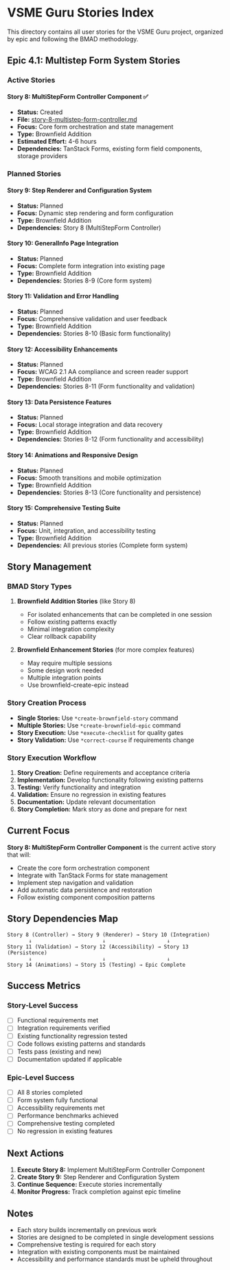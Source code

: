 # VSME Guru Stories Index

This directory contains all user stories for the VSME Guru project, organized by epic and following the BMAD methodology.

## Epic 4.1: Multistep Form System Stories

### Active Stories

#### Story 8: MultiStepForm Controller Component ✅
- **Status:** Created
- **File:** [story-8-multistep-form-controller.md](./story-8-multistep-form-controller.md)
- **Focus:** Core form orchestration and state management
- **Type:** Brownfield Addition
- **Estimated Effort:** 4-6 hours
- **Dependencies:** TanStack Forms, existing form field components, storage providers

### Planned Stories

#### Story 9: Step Renderer and Configuration System
- **Status:** Planned
- **Focus:** Dynamic step rendering and form configuration
- **Type:** Brownfield Addition
- **Dependencies:** Story 8 (MultiStepForm Controller)

#### Story 10: GeneralInfo Page Integration
- **Status:** Planned
- **Focus:** Complete form integration into existing page
- **Type:** Brownfield Addition
- **Dependencies:** Stories 8-9 (Core form system)

#### Story 11: Validation and Error Handling
- **Status:** Planned
- **Focus:** Comprehensive validation and user feedback
- **Type:** Brownfield Addition
- **Dependencies:** Stories 8-10 (Basic form functionality)

#### Story 12: Accessibility Enhancements
- **Status:** Planned
- **Focus:** WCAG 2.1 AA compliance and screen reader support
- **Type:** Brownfield Addition
- **Dependencies:** Stories 8-11 (Form functionality and validation)

#### Story 13: Data Persistence Features
- **Status:** Planned
- **Focus:** Local storage integration and data recovery
- **Type:** Brownfield Addition
- **Dependencies:** Stories 8-12 (Form functionality and accessibility)

#### Story 14: Animations and Responsive Design
- **Status:** Planned
- **Focus:** Smooth transitions and mobile optimization
- **Type:** Brownfield Addition
- **Dependencies:** Stories 8-13 (Core functionality and persistence)

#### Story 15: Comprehensive Testing Suite
- **Status:** Planned
- **Focus:** Unit, integration, and accessibility testing
- **Type:** Brownfield Addition
- **Dependencies:** All previous stories (Complete form system)

## Story Management

### BMAD Story Types

1. **Brownfield Addition Stories** (like Story 8)
   - For isolated enhancements that can be completed in one session
   - Follow existing patterns exactly
   - Minimal integration complexity
   - Clear rollback capability

2. **Brownfield Enhancement Stories** (for more complex features)
   - May require multiple sessions
   - Some design work needed
   - Multiple integration points
   - Use brownfield-create-epic instead

### Story Creation Process

- **Single Stories:** Use `*create-brownfield-story` command
- **Multiple Stories:** Use `*create-brownfield-epic` command
- **Story Execution:** Use `*execute-checklist` for quality gates
- **Story Validation:** Use `*correct-course` if requirements change

### Story Execution Workflow

1. **Story Creation:** Define requirements and acceptance criteria
2. **Implementation:** Develop functionality following existing patterns
3. **Testing:** Verify functionality and integration
4. **Validation:** Ensure no regression in existing features
5. **Documentation:** Update relevant documentation
6. **Story Completion:** Mark story as done and prepare for next

## Current Focus

**Story 8: MultiStepForm Controller Component** is the current active story that will:

- Create the core form orchestration component
- Integrate with TanStack Forms for state management
- Implement step navigation and validation
- Add automatic data persistence and restoration
- Follow existing component composition patterns

## Story Dependencies Map

```
Story 8 (Controller) → Story 9 (Renderer) → Story 10 (Integration)
       ↓                       ↓                    ↓
Story 11 (Validation) → Story 12 (Accessibility) → Story 13 (Persistence)
       ↓                       ↓                    ↓
Story 14 (Animations) → Story 15 (Testing) → Epic Complete
```

## Success Metrics

### Story-Level Success
- [ ] Functional requirements met
- [ ] Integration requirements verified
- [ ] Existing functionality regression tested
- [ ] Code follows existing patterns and standards
- [ ] Tests pass (existing and new)
- [ ] Documentation updated if applicable

### Epic-Level Success
- [ ] All 8 stories completed
- [ ] Form system fully functional
- [ ] Accessibility requirements met
- [ ] Performance benchmarks achieved
- [ ] Comprehensive testing completed
- [ ] No regression in existing features

## Next Actions

1. **Execute Story 8:** Implement MultiStepForm Controller Component
2. **Create Story 9:** Step Renderer and Configuration System
3. **Continue Sequence:** Execute stories incrementally
4. **Monitor Progress:** Track completion against epic timeline

## Notes

- Each story builds incrementally on previous work
- Stories are designed to be completed in single development sessions
- Comprehensive testing is required for each story
- Integration with existing components must be maintained
- Accessibility and performance standards must be upheld throughout 